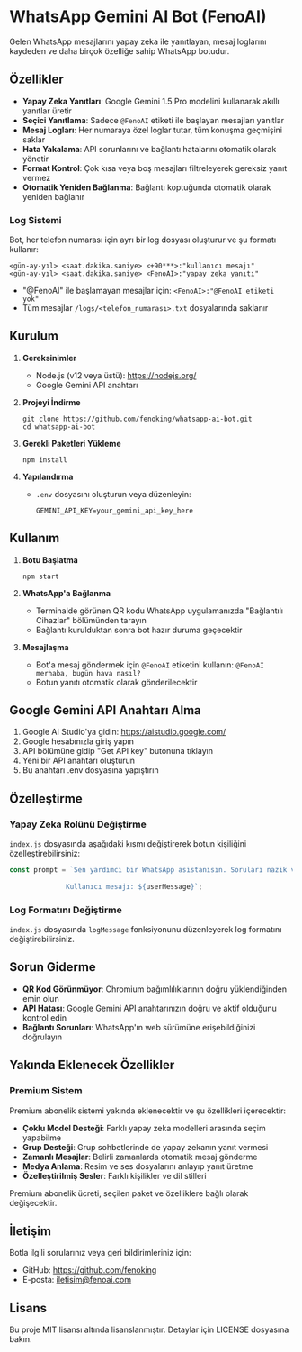 # WhatsApp Gemini AI Bot (FenoAI)

Gelen WhatsApp mesajlarını yapay zeka ile yanıtlayan, mesaj loglarını kaydeden ve daha birçok özelliğe sahip WhatsApp botudur.

## Özellikler

- **Yapay Zeka Yanıtları**: Google Gemini 1.5 Pro modelini kullanarak akıllı yanıtlar üretir
- **Seçici Yanıtlama**: Sadece `@FenoAI` etiketi ile başlayan mesajları yanıtlar
- **Mesaj Logları**: Her numaraya özel loglar tutar, tüm konuşma geçmişini saklar
- **Hata Yakalama**: API sorunlarını ve bağlantı hatalarını otomatik olarak yönetir
- **Format Kontrol**: Çok kısa veya boş mesajları filtreleyerek gereksiz yanıt vermez
- **Otomatik Yeniden Bağlanma**: Bağlantı koptuğunda otomatik olarak yeniden bağlanır

### Log Sistemi

Bot, her telefon numarası için ayrı bir log dosyası oluşturur ve şu formatı kullanır:
```
<gün-ay-yıl> <saat.dakika.saniye> <+90***>:"kullanıcı mesajı"
<gün-ay-yıl> <saat.dakika.saniye> <FenoAI>:"yapay zeka yanıtı" 
```

- "@FenoAI" ile başlamayan mesajlar için: `<FenoAI>:"@FenoAI etiketi yok"`
- Tüm mesajlar `/logs/<telefon_numarası>.txt` dosyalarında saklanır

## Kurulum

1. **Gereksinimler**
   - Node.js (v12 veya üstü): https://nodejs.org/
   - Google Gemini API anahtarı

2. **Projeyi İndirme**
   ```
   git clone https://github.com/fenoking/whatsapp-ai-bot.git
   cd whatsapp-ai-bot
   ```

3. **Gerekli Paketleri Yükleme**
   ```
   npm install
   ```

4. **Yapılandırma**
   - `.env` dosyasını oluşturun veya düzenleyin:
     ```
     GEMINI_API_KEY=your_gemini_api_key_here
     ```

## Kullanım

1. **Botu Başlatma**
   ```
   npm start
   ```

2. **WhatsApp'a Bağlanma**
   - Terminalde görünen QR kodu WhatsApp uygulamanızda "Bağlantılı Cihazlar" bölümünden tarayın
   - Bağlantı kurulduktan sonra bot hazır duruma geçecektir

3. **Mesajlaşma**
   - Bot'a mesaj göndermek için `@FenoAI` etiketini kullanın:
     `@FenoAI merhaba, bugün hava nasıl?`
   - Botun yanıtı otomatik olarak gönderilecektir

## Google Gemini API Anahtarı Alma

1. Google AI Studio'ya gidin: https://aistudio.google.com/
2. Google hesabınızla giriş yapın
3. API bölümüne gidip "Get API key" butonuna tıklayın
4. Yeni bir API anahtarı oluşturun
5. Bu anahtarı .env dosyasına yapıştırın

## Özelleştirme

### Yapay Zeka Rolünü Değiştirme

`index.js` dosyasında aşağıdaki kısmı değiştirerek botun kişiliğini özelleştirebilirsiniz:

```javascript
const prompt = `Sen yardımcı bir WhatsApp asistanısın. Soruları nazik ve bilgilendirici bir şekilde cevaplayabilirsin.
              
              Kullanıcı mesajı: ${userMessage}`;
```

### Log Formatını Değiştirme

`index.js` dosyasında `logMessage` fonksiyonunu düzenleyerek log formatını değiştirebilirsiniz.

## Sorun Giderme

- **QR Kod Görünmüyor**: Chromium bağımlılıklarının doğru yüklendiğinden emin olun
- **API Hatası**: Google Gemini API anahtarınızın doğru ve aktif olduğunu kontrol edin
- **Bağlantı Sorunları**: WhatsApp'ın web sürümüne erişebildiğinizi doğrulayın

## Yakında Eklenecek Özellikler

### Premium Sistem

Premium abonelik sistemi yakında eklenecektir ve şu özellikleri içerecektir:
- **Çoklu Model Desteği**: Farklı yapay zeka modelleri arasında seçim yapabilme
- **Grup Desteği**: Grup sohbetlerinde de yapay zekanın yanıt vermesi
- **Zamanlı Mesajlar**: Belirli zamanlarda otomatik mesaj gönderme
- **Medya Anlama**: Resim ve ses dosyalarını anlayıp yanıt üretme
- **Özelleştirilmiş Sesler**: Farklı kişilikler ve dil stilleri

Premium abonelik ücreti, seçilen paket ve özelliklere bağlı olarak değişecektir.

## İletişim

Botla ilgili sorularınız veya geri bildirimleriniz için:
- GitHub: https://github.com/fenoking
- E-posta: iletisim@fenoai.com

## Lisans

Bu proje MIT lisansı altında lisanslanmıştır. Detaylar için LICENSE dosyasına bakın. 